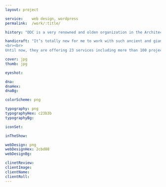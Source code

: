```yaml
---
layout: project

service:    web design, wordpress
permalink:  /work/:title/

history: "DDC is a very renowned and olden organization in the Architect Industry of Bangladesh. The company has worked on several large-scale consultancies. Since 1972 they are ruling in this industry. No other company in this industry can match their breadth of coverage across all market sectors throughout Bangladesh. They have unique knowledge and the connections that have been established over many years of doing business in this country. Their projects include Five Star Pan Pacific Sonargaon Hotel, Kuril Flyover, Dhaka Mass Rapid Transit Development Project and so on."

handicraft: "It’s totally new for me to work with such ancient and giant company. After three meetings with them, I came to know that they got few demands in a very large scale. The main target to build this site was to organize their 43 years’ projects sequentially and to provide the intuition to build up own career with DDC- whoever visits this site.
<br><br>
Until now, they are offering 23 services including more than 100 projects. I branded their 6 services and used simple six color with brand identity encompassed by minimal color according to the project value to easily identify the projects in this site. Despite the vastness of the contents, I tried to keep the site more quick and cozy."

cover: jpg
thumb: jpg

eyeshot:

dna:
dnaHex:
dnaBg:

colorScheme: png

typography: png
typographyHex: c23b3b
typographyBg:

iconSet:

inTheShow:

webDesign: png
webDesignHex: 2cbd88
webDesignBg:

clinetReview:
clientImage:
clientName:
clientRoll:
---
```

